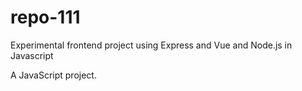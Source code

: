 # repo-111

Experimental frontend project using Express and Vue and Node.js in Javascript

A JavaScript project.